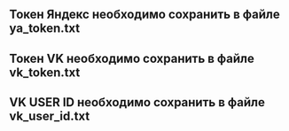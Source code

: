 ## Токен Яндекс необходимо сохранить в файле ya_token.txt
## Токен VK необходимо сохранить в файле vk_token.txt
## VK USER ID необходимо сохранить в файле vk_user_id.txt